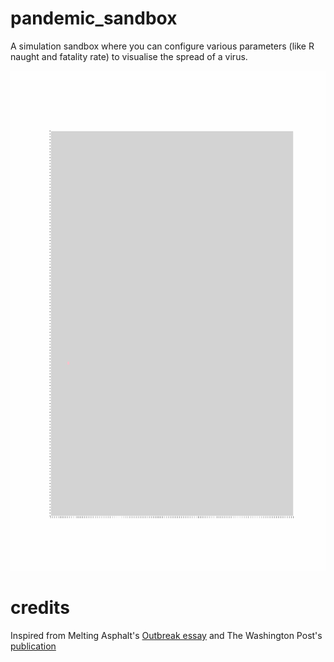 # pandemic_sandbox
A simulation sandbox where you can configure various parameters (like R naught and fatality rate) to visualise the spread of a virus.

<img src="https://github.com/specbug/simulation-theory/blob/master/pandemic/visual.gif" width="1200" height="800">



# credits
Inspired from Melting Asphalt's [Outbreak essay](https://meltingasphalt.com/outbreak/) and The Washington Post's [publication](https://www.washingtonpost.com/graphics/2020/world/corona-simulator/)
